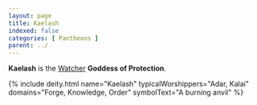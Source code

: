 ```yaml
---
layout: page
title: Kaelash
indexed: false
categories: [ Pantheons ]
parent: ../
---
```

**Kaelash** is the [Watcher](../watchers.html) **Goddess of Protection**.

{% include deity.html name="Kaelash"
            typicalWorshippers="Adar, Kalai"
            domains="Forge, Knowledge, Order"
            symbolText="A burning anvil"
%}
